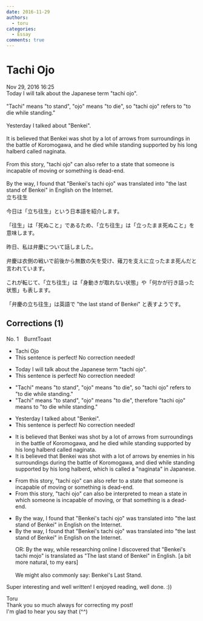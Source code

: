 ```yaml
---
date: 2016-11-29
authors:
  - toru
categories:
  - Essay
comments: true
---
```


# Tachi Ojo
<div class="date">Nov 29, 2016 16:25</div>
<div id="post"><div id="body_show_ori">
Today I will talk about the Japanese term "tachi ojo".<br/><br/>"Tachi" means "to stand", "ojo" means "to die", so "tachi ojo" refers to "to die while standing."<br/><br/>Yesterday I talked about "Benkei".<br/><br/>It is believed that Benkei was shot by a lot of arrows from surroundings in the battle of Koromogawa, and he died while standing supported by his long halberd called naginata.<br/><br/>From this story, "tachi ojo" can also refer to a state that someone is incapable of moving or something is dead-end.<br/><br/>By the way, I found that "Benkei's tachi ojo" was translated into "the last stand of Benkei" in English on the Internet.
</div></div>

<!-- more -->

<div id="post_ja"><div id="body_show_mo">
立ち往生<br/><br/>今日は「立ち往生」という日本語を紹介します。<br/><br/>「往生」は「死ぬこと」であるため、「立ち往生」は「立ったまま死ぬこと」を意味します。<br/><br/>昨日、私は弁慶について話しました。<br/><br/>弁慶は衣側の戦いで前後から無数の矢を受け、薙刀を支えに立ったまま死んだと言われています。<br/><br/>これが転じて、「立ち往生」は「身動きが取れない状態」や「何かが行き詰った状態」も表します。<br/><br/>「弁慶の立ち往生」は英語で "the last stand of Benkei" と表すようです。
</div></div>

## Corrections (1)
<div id="block"><div class="first_name"> No. 1　<span class="just_name">BurntToast</span></div><div id="block2">
<ul class="correction_field">
<li class="incorrect">Tachi Ojo</li>
<li class="corrected perfect">This sentence is perfect! No correction needed!</li>
</ul>
<ul class="correction_field">
<li class="incorrect">Today I will talk about the Japanese term "tachi ojo".</li>
<li class="corrected perfect">This sentence is perfect! No correction needed!</li>
</ul>
<ul class="correction_field">
<li class="incorrect">"Tachi" means "to stand", "ojo" means "to die", so "tachi ojo" refers to "to die while standing."</li>
<li class="corrected correct">
"Tachi" means "to stand", "ojo" means "to die", <span class="f_blue">therefore</span> "tachi ojo" <span class="f_blue">means</span> to "to die while standing."
</li>
</ul>
<ul class="correction_field">
<li class="incorrect">Yesterday I talked about "Benkei".</li>
<li class="corrected perfect">This sentence is perfect! No correction needed!</li>
</ul>
<ul class="correction_field">
<li class="incorrect">It is believed that Benkei was shot by a lot of arrows from surroundings in the battle of Koromogawa, and he died while standing supported by his long halberd called naginata.</li>
<li class="corrected correct">
It is believed that Benkei was shot <span class="f_blue">with</span> a lot of arrows <span class="f_blue">by enemies in his </span>surroundings <span class="f_blue">during </span>the battle of Koromogawa, and died while standing supported by his long halberd, <span class="f_blue">which is </span>called <span class="f_blue">a</span> "naginata" <span class="f_blue">in Japanese</span>.
</li>
</ul>
<ul class="correction_field">
<li class="incorrect">From this story, "tachi ojo" can also refer to a state that someone is incapable of moving or something is dead-end.</li>
<li class="corrected correct">
From this story, "tachi ojo" can also <span class="f_blue">be interpreted</span> to <span class="f_blue">mean</span> a state <span class="f_blue">in which</span> someone is incapable of moving<span class="f_red">,</span> or <span class="f_blue">that </span>something is <span class="f_blue">a </span>dead-end.
</li>
</ul>
<ul class="correction_field">
<li class="incorrect">By the way, I found that "Benkei's tachi ojo" was translated into "the last stand of Benkei" in English on the Internet.</li>
<li class="corrected correct">
By the way, I found that "Benkei's tachi ojo" was translated into "the last stand of Benkei" in English on the Internet.
<p class="correction_comment">OR: By the way, while researching online I discovered that "Benkei's tachi mojo" is translated as "The last stand of Benkei" in English. [a bit more natural, to my ears] <br/><br/>We might also commonly say: Benkei's Last Stand.</p>
</li>
</ul>
<p class="comment_small">
 Super interesting and well written! I enjoyed reading, well done. :))
</p>

</div><div class="name"><span class="just_name">Toru</span><br>
Thank you so much always for correcting my post!<br/>I'm glad to hear you say that (^^)
</div>
</div>
